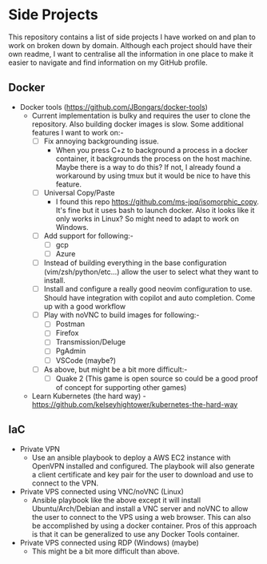# Side Projects

This repository contains a list of side projects I have worked on and plan to work on broken down by domain. Although each project should have their own readme, I want to centralise all the information in one place to make it easier to navigate and find information on my GitHub profile.

## Docker

- Docker tools (https://github.com/JBongars/docker-tools)
  - Current implementation is bulky and requires the user to clone the repository. Also building docker images is slow. Some additional features I want to work on:-
    - [ ] Fix annoying backgrounding issue.
      - When you press C+z to background a process in a docker container, it backgrounds the process on the host machine. Maybe there is a way to do this? If not, I already found a workaround by using tmux but it would be nice to have this feature.
    - [ ] Universal Copy/Paste
      - I found this repo https://github.com/ms-jpq/isomorphic_copy. It's fine but it uses bash to launch docker. Also it looks like it only works in Linux? So might need to adapt to work on Windows.
    - [ ] Add support for following:-
      - [ ] gcp
      - [ ] Azure
    - [ ] Instead of building everything in the base configuration (vim/zsh/python/etc...) allow the user to select what they want to install.
    - [ ] Install and configure a really good neovim configuration to use. Should have integration with copilot and auto completion. Come up with a good workflow
    - [ ] Play with noVNC to build images for following:-
      - [ ] Postman
      - [ ] Firefox
      - [ ] Transmission/Deluge
      - [ ] PgAdmin
      - [ ] VSCode (maybe?)
    - [ ] As above, but might be a bit more difficult:-
      - [ ] Quake 2 (This game is open source so could be a good proof of concept for supporting other games)
  - Learn Kubernetes (the hard way) - https://github.com/kelseyhightower/kubernetes-the-hard-way

## IaC

- Private VPN
  - Use an ansible playbook to deploy a AWS EC2 instance with OpenVPN installed and configured. The playbook will also generate a client certificate and key pair for the user to download and use to connect to the VPN.
- Private VPS connected using VNC/noVNC (Linux)
  - Ansible playbook like the above except it will install Ubuntu/Arch/Debian and install a VNC server and noVNC to allow the user to connect to the VPS using a web browser. This can also be accomplished by using a docker container. Pros of this approach is that it can be generalized to use any Docker Tools container.
- Private VPS connected using RDP (Windows) (maybe)
  - This might be a bit more difficult than above.
